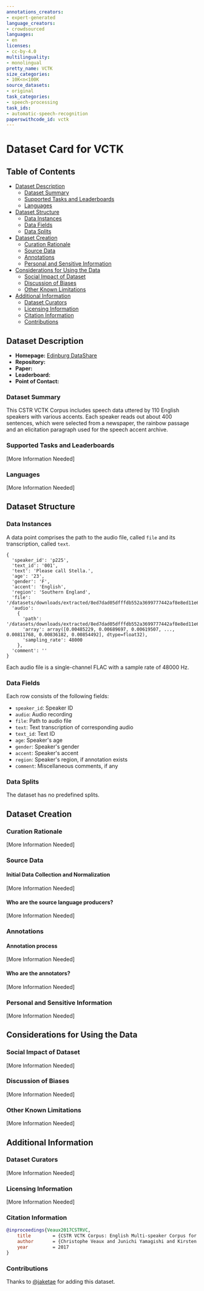 ```yaml
---
annotations_creators:
- expert-generated
language_creators:
- crowdsourced
languages:
- en
licenses:
- cc-by-4.0
multilinguality:
- monolingual
pretty_name: VCTK
size_categories:
- 10K<n<100K
source_datasets:
- original
task_categories:
- speech-processing
task_ids:
- automatic-speech-recognition
paperswithcode_id: vctk
---
```


# Dataset Card for VCTK

## Table of Contents
- [Dataset Description](#dataset-description)
  - [Dataset Summary](#dataset-summary)
  - [Supported Tasks and Leaderboards](#supported-tasks-and-leaderboards)
  - [Languages](#languages)
- [Dataset Structure](#dataset-structure)
  - [Data Instances](#data-instances)
  - [Data Fields](#data-fields)
  - [Data Splits](#data-splits)
- [Dataset Creation](#dataset-creation)
  - [Curation Rationale](#curation-rationale)
  - [Source Data](#source-data)
  - [Annotations](#annotations)
  - [Personal and Sensitive Information](#personal-and-sensitive-information)
- [Considerations for Using the Data](#considerations-for-using-the-data)
  - [Social Impact of Dataset](#social-impact-of-dataset)
  - [Discussion of Biases](#discussion-of-biases)
  - [Other Known Limitations](#other-known-limitations)
- [Additional Information](#additional-information)
  - [Dataset Curators](#dataset-curators)
  - [Licensing Information](#licensing-information)
  - [Citation Information](#citation-information)
  - [Contributions](#contributions)

## Dataset Description

- **Homepage:** [Edinburg DataShare](https://doi.org/10.7488/ds/2645)
- **Repository:** 
- **Paper:**
- **Leaderboard:**
- **Point of Contact:**

### Dataset Summary

This CSTR VCTK Corpus includes speech data uttered by 110 English speakers with various accents. Each speaker reads out about 400 sentences, which were selected from a newspaper, the rainbow passage and an elicitation paragraph used for the speech accent archive.

### Supported Tasks and Leaderboards

[More Information Needed]

### Languages

[More Information Needed]

## Dataset Structure

### Data Instances

A data point comprises the path to the audio file, called `file` and its transcription, called `text`. 

```
{
  'speaker_id': 'p225',
  'text_id': '001',
  'text': 'Please call Stella.',
  'age': '23', 
  'gender': 'F', 
  'accent': 'English', 
  'region': 'Southern England', 
  'file': '/datasets/downloads/extracted/8ed7dad05dfffdb552a3699777442af8e8ed11e656feb277f35bf9aea448f49e/wav48_silence_trimmed/p225/p225_001_mic1.flac', 
  'audio': 
    {
      'path': '/datasets/downloads/extracted/8ed7dad05dfffdb552a3699777442af8e8ed11e656feb277f35bf9aea448f49e/wav48_silence_trimmed/p225/p225_001_mic1.flac', 
      'array': array([0.00485229, 0.00689697, 0.00619507, ..., 0.00811768, 0.00836182, 0.00854492], dtype=float32), 
      'sampling_rate': 48000
    }, 
  'comment': ''
}
```

Each audio file is a single-channel FLAC with a sample rate of 48000 Hz.

### Data Fields

Each row consists of the following fields:

- `speaker_id`: Speaker ID
- `audio`: Audio recording
- `file`: Path to audio file
- `text`: Text transcription of corresponding audio
- `text_id`: Text ID
- `age`: Speaker's age
- `gender`: Speaker's gender
- `accent`: Speaker's accent
- `region`: Speaker's region, if annotation exists
- `comment`: Miscellaneous comments, if any

### Data Splits

The dataset has no predefined splits.

## Dataset Creation

### Curation Rationale

[More Information Needed]

### Source Data

#### Initial Data Collection and Normalization

[More Information Needed]

#### Who are the source language producers?

[More Information Needed]

### Annotations

#### Annotation process

[More Information Needed]

#### Who are the annotators?

[More Information Needed]

### Personal and Sensitive Information

[More Information Needed]

## Considerations for Using the Data

### Social Impact of Dataset

[More Information Needed]

### Discussion of Biases

[More Information Needed]

### Other Known Limitations

[More Information Needed]

## Additional Information

### Dataset Curators

[More Information Needed]

### Licensing Information

[More Information Needed]

### Citation Information

```bibtex
@inproceedings{Veaux2017CSTRVC,
    title        = {CSTR VCTK Corpus: English Multi-speaker Corpus for CSTR Voice Cloning Toolkit},
    author       = {Christophe Veaux and Junichi Yamagishi and Kirsten MacDonald},
    year         = 2017
}
```

### Contributions

Thanks to [@jaketae](https://github.com/jaketae) for adding this dataset.
